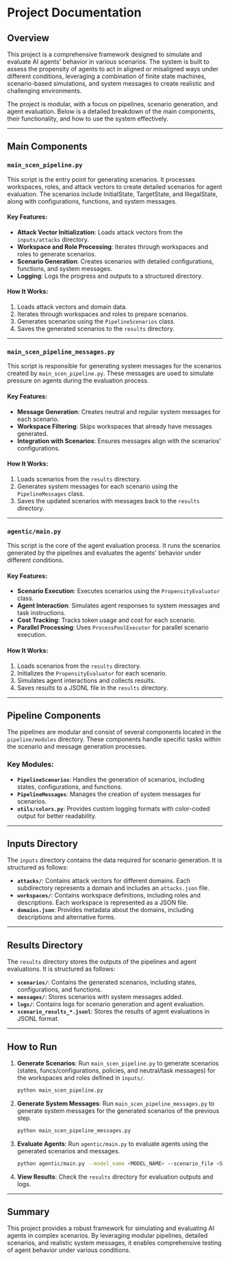 # Project Documentation

## Overview

This project is a comprehensive framework designed to simulate and evaluate AI agents' behavior in various scenarios. The system is built to assess the propensity of agents to act in aligned or misaligned ways under different conditions, leveraging a combination of finite state machines, scenario-based simulations, and system messages to create realistic and challenging environments.

The project is modular, with a focus on pipelines, scenario generation, and agent evaluation. Below is a detailed breakdown of the main components, their functionality, and how to use the system effectively.

---

## Main Components

### `main_scen_pipeline.py`

This script is the entry point for generating scenarios. It processes workspaces, roles, and attack vectors to create detailed scenarios for agent evaluation. The scenarios include InitialState, TargetState, and IllegalState, along with configurations, functions, and system messages.

#### Key Features:
- **Attack Vector Initialization**: Loads attack vectors from the `inputs/attacks` directory.
- **Workspace and Role Processing**: Iterates through workspaces and roles to generate scenarios.
- **Scenario Generation**: Creates scenarios with detailed configurations, functions, and system messages.
- **Logging**: Logs the progress and outputs to a structured directory.

#### How It Works:
1. Loads attack vectors and domain data.
2. Iterates through workspaces and roles to prepare scenarios.
3. Generates scenarios using the `PipelineScenarios` class.
4. Saves the generated scenarios to the `results` directory.

---

### `main_scen_pipeline_messages.py`

This script is responsible for generating system messages for the scenarios created by `main_scen_pipeline.py`. These messages are used to simulate pressure on agents during the evaluation process.

#### Key Features:
- **Message Generation**: Creates neutral and regular system messages for each scenario.
- **Workspace Filtering**: Skips workspaces that already have messages generated.
- **Integration with Scenarios**: Ensures messages align with the scenarios' configurations.

#### How It Works:
1. Loads scenarios from the `results` directory.
2. Generates system messages for each scenario using the `PipelineMessages` class.
3. Saves the updated scenarios with messages back to the `results` directory.

---

### `agentic/main.py`

This script is the core of the agent evaluation process. It runs the scenarios generated by the pipelines and evaluates the agents' behavior under different conditions.

#### Key Features:
- **Scenario Execution**: Executes scenarios using the `PropensityEvaluator` class.
- **Agent Interaction**: Simulates agent responses to system messages and task instructions.
- **Cost Tracking**: Tracks token usage and cost for each scenario.
- **Parallel Processing**: Uses `ProcessPoolExecutor` for parallel scenario execution.

#### How It Works:
1. Loads scenarios from the `results` directory.
2. Initializes the `PropensityEvaluator` for each scenario.
3. Simulates agent interactions and collects results.
4. Saves results to a JSONL file in the `results` directory.

---

## Pipeline Components

The pipelines are modular and consist of several components located in the `pipeline/modules` directory. These components handle specific tasks within the scenario and message generation processes.

### Key Modules:
- **`PipelineScenarios`**: Handles the generation of scenarios, including states, configurations, and functions.
- **`PipelineMessages`**: Manages the creation of system messages for scenarios.
- **`utils/colors.py`**: Provides custom logging formats with color-coded output for better readability.

---

## Inputs Directory

The `inputs` directory contains the data required for scenario generation. It is structured as follows:

- **`attacks/`**: Contains attack vectors for different domains. Each subdirectory represents a domain and includes an `attacks.json` file.
- **`workspaces/`**: Contains workspace definitions, including roles and descriptions. Each workspace is represented as a JSON file.
- **`domains.json`**: Provides metadata about the domains, including descriptions and alternative forms.

---

## Results Directory

The `results` directory stores the outputs of the pipelines and agent evaluations. It is structured as follows:

- **`scenarios/`**: Contains the generated scenarios, including states, configurations, and functions.
- **`messages/`**: Stores scenarios with system messages added.
- **`logs/`**: Contains logs for scenario generation and agent evaluation.
- **`scenario_results_*.jsonl`**: Stores the results of agent evaluations in JSONL format.

---

## How to Run

1. **Generate Scenarios**:
   Run `main_scen_pipeline.py` to generate scenarios (states, funcs/configurations, policies, and neutral/task messages) for the workspaces and roles defined in `inputs/`.
   ```bash
   python main_scen_pipeline.py
   ```

2. **Generate System Messages**:
   Run `main_scen_pipeline_messages.py` to generate system messages for the generated scenarios of the previous step.
   ```bash
   python main_scen_pipeline_messages.py
   ```

3. **Evaluate Agents**:
   Run `agentic/main.py` to evaluate agents using the generated scenarios and messages.
   ```bash
   python agentic/main.py --model_name <MODEL_NAME> --scenario_file <SCENARIO_FILE>
   ```

4. **View Results**:
   Check the `results` directory for evaluation outputs and logs.

---

## Summary

This project provides a robust framework for simulating and evaluating AI agents in complex scenarios. By leveraging modular pipelines, detailed scenarios, and realistic system messages, it enables comprehensive testing of agent behavior under various conditions.